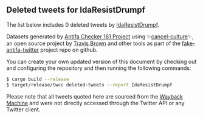 ## Deleted tweets for IdaResistDrumpf

The list below includes 0 deleted tweets by
[IdaResistDrumpf](https://twitter.com/IdaResistDrumpf).



Datasets generated by [Antifa Checker 161 Project](https://twitter.com/antifacheck161) using ✨[cancel-culture](https://github.com/travisbrown/cancel-culture)✨, an open source project by 
[Travis Brown](https://twitter.com/travisbrown) and other tools as part of the 
[fake-antifa-twitter](https://github.com/antifacheck161/fake-antifa-twitter) project repo on github.

You can create your own updated version of this document by checking out and configuring the
repository and then running the following commands:

```bash
$ cargo build --release
$ target/release/twcc deleted-tweets --report IdaResistDrumpf
```

Please note that all tweets quoted here are sourced from the
[Wayback Machine](https://web.archive.org) and were not directly accessed through the Twitter API or
any Twitter client.

